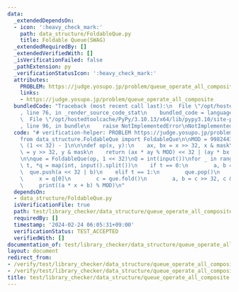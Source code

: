 ```yaml
---
data:
  _extendedDependsOn:
  - icon: ':heavy_check_mark:'
    path: data_structure/FoldableQue.py
    title: Foldable Queue(SWAG)
  _extendedRequiredBy: []
  _extendedVerifiedWith: []
  _isVerificationFailed: false
  _pathExtension: py
  _verificationStatusIcon: ':heavy_check_mark:'
  attributes:
    PROBLEM: https://judge.yosupo.jp/problem/queue_operate_all_composite
    links:
    - https://judge.yosupo.jp/problem/queue_operate_all_composite
  bundledCode: "Traceback (most recent call last):\n  File \"/opt/hostedtoolcache/PyPy/3.10.13/x64/lib/pypy3.10/site-packages/onlinejudge_verify/documentation/build.py\"\
    , line 76, in _render_source_code_stat\n    bundled_code = language.bundle(\n\
    \  File \"/opt/hostedtoolcache/PyPy/3.10.13/x64/lib/pypy3.10/site-packages/onlinejudge_verify/languages/python.py\"\
    , line 96, in bundle\n    raise NotImplementedError\nNotImplementedError\n"
  code: "# verification-helper: PROBLEM https://judge.yosupo.jp/problem/queue_operate_all_composite\n\
    from data_structure.FoldableQue import FoldableQue\n\nMOD = 998244353\nmask =\
    \ (1 << 32) - 1\n\n\ndef op(x, y):\n    ax, bx = x >> 32, x & mask\n    ay, by\
    \ = y >> 32, y & mask\n    return (ax * ay % MOD) << 32 | (ay * bx + by) % MOD\n\
    \n\nque = FoldableQue(op, 1 << 32)\nQ = int(input())\nfor _ in range(Q):\n   \
    \ t, *q = map(int, input().split())\n    if t == 0:\n        a, b = q\n      \
    \  que.push(a << 32 | b)\n    elif t == 1:\n        que.pop()\n    else:\n   \
    \     x = q[0]\n        c = que.fold()\n        a, b = c >> 32, c & mask\n   \
    \     print((a * x + b) % MOD)\n"
  dependsOn:
  - data_structure/FoldableQue.py
  isVerificationFile: true
  path: test/library_checker/data_structure/queue_operate_all_composite.test.py
  requiredBy: []
  timestamp: '2024-02-24 06:05:31+09:00'
  verificationStatus: TEST_ACCEPTED
  verifiedWith: []
documentation_of: test/library_checker/data_structure/queue_operate_all_composite.test.py
layout: document
redirect_from:
- /verify/test/library_checker/data_structure/queue_operate_all_composite.test.py
- /verify/test/library_checker/data_structure/queue_operate_all_composite.test.py.html
title: test/library_checker/data_structure/queue_operate_all_composite.test.py
---
```

